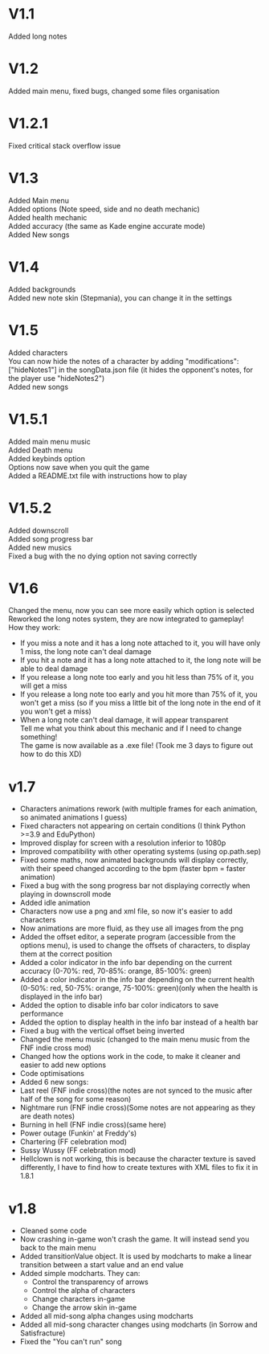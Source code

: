 # V1.1
Added long notes  

# V1.2
Added main menu, fixed bugs, changed some files organisation  

# V1.2.1
Fixed critical stack overflow issue  

# V1.3
Added Main menu  
Added options (Note speed, side and no death mechanic)  
Added health mechanic  
Added accuracy (the same as Kade engine accurate mode)  
Added New songs  

# V1.4
Added backgrounds  
Added new note skin (Stepmania), you can change it in the settings  

# V1.5
Added characters  
You can now hide the notes of a character by adding "modifications": ["hideNotes1"] in the songData.json file (it hides the opponent's notes, for the player use "hideNotes2")  
Added new songs  

# V1.5.1
Added main menu music  
Added Death menu  
Added keybinds option  
Options now save when you quit the game  
Added a README.txt file with instructions how to play  

# V1.5.2
Added downscroll  
Added song progress bar  
Added new musics  
Fixed a bug with the no dying option not saving correctly  

# V1.6
Changed the menu, now you can see more easily which option is selected  
Reworked the long notes system, they are now integrated to gameplay!  
How they work:  
- If you miss a note and it has a long note attached to it, you will have only 1 miss, the long note can't deal damage  
- If you hit a note and it has a long note attached to it, the long note will be able to deal damage  
- If you release a long note too early and you hit less than 75% of it, you will get a miss  
- If you release a long note too early and you hit more than 75% of it, you won't get a miss (so if you miss a little bit of the long note in the end of it you won't get a miss)  
- When a long note can't deal damage, it will appear transparent  
Tell me what you think about this mechanic and if I need to change something!  
The game is now available as a .exe file! (Took me 3 days to figure out how to do this XD)  

# v1.7
- Characters animations rework (with multiple frames for each animation, so animated animations I guess)  
- Fixed characters not appearing on certain conditions (I think Python >=3.9 and EduPython)  
- Improved display for screen with a resolution inferior to 1080p  
- Improved compatibility with other operating systems (using op.path.sep)  
- Fixed some maths, now animated backgrounds will display correctly, with their speed changed according to the bpm (faster bpm = faster animation)  
- Fixed a bug with the song progress bar not displaying correctly when playing in downscroll mode  
- Added idle animation  
- Characters now use a png and xml file, so now it's easier to add characters  
- Now animations are more fluid, as they use all images from the png  
- Added the offset editor, a seperate program (accessible from the options menu), is used to change the offsets of characters, to display them at the correct position  
- Added a color indicator in the info bar depending on the current accuracy (0-70%: red, 70-85%: orange, 85-100%: green)  
- Added a color indicator in the info bar depending on the current health (0-50%: red, 50-75%: orange, 75-100%: green)(only when the health is displayed in the info bar)  
- Added the option to disable info bar color indicators to save performance  
- Added the option to display health in the info bar instead of a health bar  
- Fixed a bug with the vertical offset being inverted  
- Changed the menu music (changed to the main menu music from the FNF indie cross mod) 
- Changed how the options work in the code, to make it cleaner and easier to add new options  
- Code optimisations  
- Added 6 new songs:  
 - Last reel (FNF indie cross)(the notes are not synced to the music after half of the song for some reason)  
 - Nightmare run (FNF indie cross)(Some notes are not appearing as they are death notes)  
 - Burning in hell (FNF indie cross)(same here)  
 - Power outage (Funkin' at Freddy's)  
 - Chartering (FF celebration mod)  
 - Sussy Wussy (FF celebration mod)  
 - Hellclown is not working, this is because the character texture is saved differently, I have to find how to create textures with XML files to fix it in 1.8.1  
 
# v1.8
- Cleaned some code
- Now crashing in-game won't crash the game. It will instead send you back to the main menu
- Added transitionValue object. It is used by modcharts to make a linear transition between a start value and an end value
- Added simple modcharts. They can:
  - Control the transparency of arrows
  - Control the alpha of characters
  - Change characters in-game
  - Change the arrow skin in-game
- Added all mid-song alpha changes using modcharts
- Added all mid-song character changes using modcharts (in Sorrow and Satisfracture)
- Fixed the "You can't run" song
